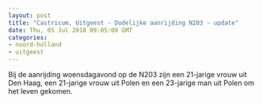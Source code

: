 ```yaml
---
layout: post
title: "Castricum, Uitgeest - Dodelijke aanrijding N203 - update"
date: Thu, 05 Jul 2018 09:05:00 GMT
categories: 
- noord-holland 
- uitgeest 
---
```


Bij de aanrijding woensdagavond op de N203 zijn een 21-jarige vrouw uit Den Haag, een 21-jarige vrouw uit Polen en een 23-jarige man uit Polen om het leven gekomen.
